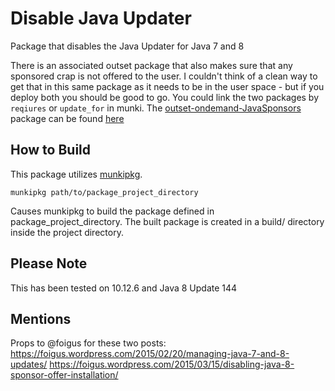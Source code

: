 # Disable Java Updater

Package that disables the Java Updater for Java 7 and 8

There is an associated outset package that also makes sure that any sponsored crap is not offered to the user.  I couldn't think of a clean way to get that in this same package as it needs to be in the user space - but if you deploy both you should be good to go.  You could link the two packages by `reqiures` or `update_for` in munki.  The [outset-ondemand-JavaSponsors](https://github.com/sphen13/munki-scripts/tree/master/outset/outset-ondemand-JavaSponsors) package can be found [here](https://github.com/sphen13/munki-scripts/tree/master/outset/outset-ondemand-JavaSponsors)

## How to Build

This package utilizes [munkipkg](https://github.com/munki/munki-pkg).

`munkipkg path/to/package_project_directory`

Causes munkipkg to build the package defined in package_project_directory. The built package is created in a build/ directory inside the project directory.

## Please Note

This has been tested on 10.12.6 and Java 8 Update 144

## Mentions

Props to @foigus for these two posts:
https://foigus.wordpress.com/2015/02/20/managing-java-7-and-8-updates/
https://foigus.wordpress.com/2015/03/15/disabling-java-8-sponsor-offer-installation/